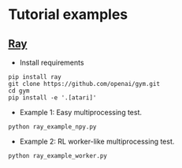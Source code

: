 # Tutorial examples

## [Ray](https://github.com/ray-project/ray)
- Install requirements

```
pip install ray 
git clone https://github.com/openai/gym.git
cd gym
pip install -e '.[atari]'
```

- Example 1: Easy multiprocessing test.
```
python ray_example_npy.py
```

- Example 2: RL worker-like multiprocessing test.
```
python ray_example_worker.py
```
